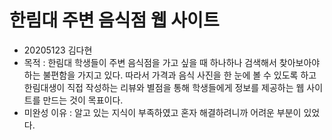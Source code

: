 # 한림대 주변 음식점 웹 사이트
- 20205123 김다현
- 목적 : 한림대 학생들이 주변 음식점을 가고 싶을 때 하나하나 검색해서 찾아보아야 하는 불편함을 가지고 있다. 따라서 가격과 음식 사진을 한 눈에 볼 수 있도록 하고 한림대생이 직접 작성하는 리뷰와 별점을 통해 학생들에게 정보를 제공하는 웹 사이트를 만드는 것이 목표이다. 
- 미완성 이유 : 알고 있는 지식이 부족하였고 혼자 해결하려니까 어려운 부분이 있었다. 
